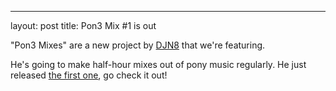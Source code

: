 ---
layout: post
title: Pon3 Mix #1 is out

"Pon3 Mixes" are a new project by [DJN8](http://eqbeats.org/user/134) that we're featuring.

He's going to make half-hour mixes out of pony music regularly. He just released [the first one](http://eqbeats.org/track/721), go check it out!
